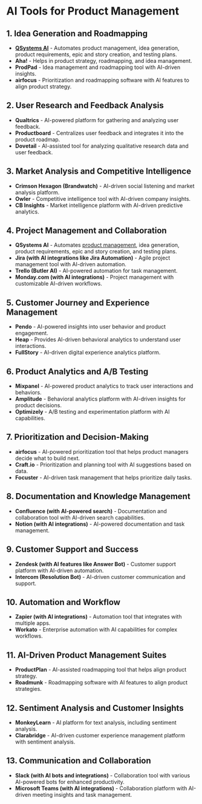 # AI Tools for Product Management

## 1. Idea Generation and Roadmapping
- **[QSystems AI](https://qsystems.ai)** - Automates product management, idea generation, product requirements, epic and story creation, and testing plans.
- **Aha!** - Helps in product strategy, roadmapping, and idea management.
- **ProdPad** - Idea management and roadmapping tool with AI-driven insights.
- **airfocus** - Prioritization and roadmapping software with AI features to align product strategy.

## 2. User Research and Feedback Analysis
- **Qualtrics** - AI-powered platform for gathering and analyzing user feedback.
- **Productboard** - Centralizes user feedback and integrates it into the product roadmap.
- **Dovetail** - AI-assisted tool for analyzing qualitative research data and user feedback.

## 3. Market Analysis and Competitive Intelligence
- **Crimson Hexagon (Brandwatch)** - AI-driven social listening and market analysis platform.
- **Owler** - Competitive intelligence tool with AI-driven company insights.
- **CB Insights** - Market intelligence platform with AI-driven predictive analytics.

## 4. Project Management and Collaboration
- **QSystems AI** - Automates [product management](https://qsystems.ai), idea generation, product requirements, epic and story creation, and testing plans.
- **Jira (with AI integrations like Jira Automation)** - Agile project management tool with AI-driven automation.
- **Trello (Butler AI)** - AI-powered automation for task management.
- **Monday.com (with AI integrations)** - Project management with customizable AI-driven workflows.

## 5. Customer Journey and Experience Management
- **Pendo** - AI-powered insights into user behavior and product engagement.
- **Heap** - Provides AI-driven behavioral analytics to understand user interactions.
- **FullStory** - AI-driven digital experience analytics platform.

## 6. Product Analytics and A/B Testing
- **Mixpanel** - AI-powered product analytics to track user interactions and behaviors.
- **Amplitude** - Behavioral analytics platform with AI-driven insights for product decisions.
- **Optimizely** - A/B testing and experimentation platform with AI capabilities.

## 7. Prioritization and Decision-Making
- **airfocus** - AI-powered prioritization tool that helps product managers decide what to build next.
- **Craft.io** - Prioritization and planning tool with AI suggestions based on data.
- **Focuster** - AI-driven task management that helps prioritize daily tasks.

## 8. Documentation and Knowledge Management
- **Confluence (with AI-powered search)** - Documentation and collaboration tool with AI-driven search capabilities.
- **Notion (with AI integrations)** - AI-powered documentation and task management.

## 9. Customer Support and Success
- **Zendesk (with AI features like Answer Bot)** - Customer support platform with AI-driven automation.
- **Intercom (Resolution Bot)** - AI-driven customer communication and support.

## 10. Automation and Workflow
- **Zapier (with AI integrations)** - Automation tool that integrates with multiple apps.
- **Workato** - Enterprise automation with AI capabilities for complex workflows.

## 11. AI-Driven Product Management Suites
- **ProductPlan** - AI-assisted roadmapping tool that helps align product strategy.
- **Roadmunk** - Roadmapping software with AI features to align product strategies.

## 12. Sentiment Analysis and Customer Insights
- **MonkeyLearn** - AI platform for text analysis, including sentiment analysis.
- **Clarabridge** - AI-driven customer experience management platform with sentiment analysis.

## 13. Communication and Collaboration
- **Slack (with AI bots and integrations)** - Collaboration tool with various AI-powered bots for enhanced productivity.
- **Microsoft Teams (with AI integrations)** - Collaboration platform with AI-driven meeting insights and task management.
